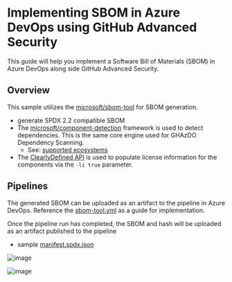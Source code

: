 # Implementing SBOM in Azure DevOps using GitHub Advanced Security

This guide will help you implement a Software Bill of Materials (SBOM) in Azure DevOps along side GitHub Advanced Security. 

## Overview

This sample utilizes the [microsoft/sbom-tool](https://github.com/microsoft/sbom-tool) for SBOM generation.
- generate SPDX 2.2 compatible SBOM
- The [microsoft/component-detection](https://github.com/microsoft/component-detection) framework is used to detect dependencies. This is the same core engine used for GHAzDO Dependency Scanning.
  - See: [supported ecosystems](https://github.com/microsoft/component-detection/blob/main/docs/feature-overview.md)
- The [ClearlyDefined API](https://github.com/clearlydefined/clearlydefined) is used to populate license information for the components via the `-li true` parameter.

## Pipelines

The generated SBOM can be uploaded as an artifact to the pipeline in Azure DevOps. Reference the [sbom-tool.yml](sbom-tool.yml) as a guide for implementation.

Once the pipeline run has completed, the SBOM and hash will be uploaded as an artifact published to the pipeline
- sample [manifest.spdx.json](manifest.spdx.json)
  
![image](https://github.com/microsoft/GHAzDO-Resources/assets/1760475/6c1ab0ff-b663-4303-afd7-2493689133d1)

![image](https://github.com/microsoft/GHAzDO-Resources/assets/1760475/ae42d814-a319-4e09-840a-21fa0ef7309e)
